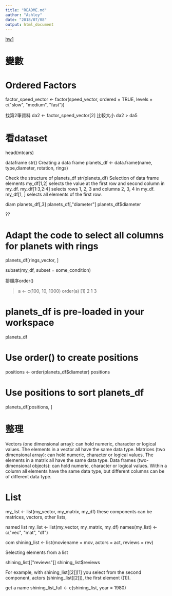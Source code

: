 ```yaml
---
title: "README.md"
author: "Ashley"
date: "2018/07/08"
output: html_document
---
```

 [hw1](https://ashley3477.github.io/R_2018Summer/Week_1/hw1.html)
# 變數
# Ordered Factors

factor_speed_vector <- factor(speed_vector, ordered = TRUE, levels = c("slow", "medium", "fast"))

找第2筆資料
da2 <- factor_speed_vector[2]
比較大小
da2 > da5
# 看dataset
head(mtcars)

dataframe
str()
Creating a data frame
planets_df <- data.frame(name, type,diameter, rotation, rings)

 Check the structure of planets_df
str(planets_df)
Selection of data frame elements
my_df[1,2] selects the value at the first row and second column in my_df.
my_df[1:3,2:4] selects rows 1, 2, 3 and columns 2, 3, 4 in my_df.
my_df[1, ] selects all elements of the first row. 

diam
planets_df[,3]
planets_df[,"diameter"]
planets_df$diameter

??
# Adapt the code to select all columns for planets with rings
planets_df[rings_vector, ]


subset(my_df, subset = some_condition)

排順序order()
> a <- c(100, 10, 1000)
> order(a)
[1] 2 1 3

# planets_df is pre-loaded in your workspace
planets_df
# Use order() to create positions
positions <- order(planets_df$diameter)
positions
# Use positions to sort planets_df
planets_df[positions, ]

# 整理
Vectors (one dimensional array): can hold numeric, character or logical values. The elements in a vector all have the same data type.
Matrices (two dimensional array): can hold numeric, character or logical values. The elements in a matrix all have the same data type.
Data frames (two-dimensional objects): can hold numeric, character or logical values. Within a column all elements have the same data type, but different columns can be of different data type.

# List
my_list <- list(my_vector, my_matrix, my_df)
these components can be matrices, vectors, other lists, 

named list
my_list <- list(my_vector, my_matrix, my_df)
names(my_list) <- c("vec", "mat", "df")

com
shining_list <- list(moviename = mov, actors = act, reviews = rev)

Selecting elements from a list

shining_list[["reviews"]]
shining_list$reviews

For example, with shining_list[[2]][1] you select from the second component, actors (shining_list[[2]]), the first element ([1]). 

get a name
shining_list_full <- c(shining_list, year = 1980)

